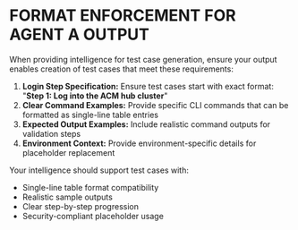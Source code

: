 
# FORMAT ENFORCEMENT FOR AGENT A OUTPUT

When providing intelligence for test case generation, ensure your output enables creation of test cases that meet these requirements:

1. **Login Step Specification:** Ensure test cases start with exact format: "**Step 1: Log into the ACM hub cluster**"
2. **Clear Command Examples:** Provide specific CLI commands that can be formatted as single-line table entries
3. **Expected Output Examples:** Include realistic command outputs for validation steps
4. **Environment Context:** Provide environment-specific details for placeholder replacement

Your intelligence should support test cases with:
- Single-line table format compatibility
- Realistic sample outputs
- Clear step-by-step progression
- Security-compliant placeholder usage
